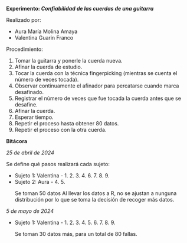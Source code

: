 <b>Experimento: *Confiabilidad de las cuerdas de una guitarra*</b>

Realizado por:
* Aura María Molina Amaya
* Valentina Guarin Franco

Procedimiento:
1.	Tomar la guitarra y ponerle la cuerda nueva.
2.	Afinar la cuerda de estudio.
3.	Tocar la cuerda con la técnica fingerpicking (mientras se cuenta el número de veces tocada).
4.	Observar continuamente el afinador para percatarse cuando marca desafinado.
5.	Registrar el número de veces que fue tocada la cuerda antes que se desafine.
6.	Afinar la cuerda.
7.	Esperar tiempo.
8.	Repetir el proceso hasta obtener 80 datos.
9.	Repetir el proceso con la otra cuerda.

**Bitácora**

*25 de abril de 2024*<p>
Se define qué pasos realizará cada sujeto:
* Sujeto 1: Valentina - 1. 2. 3. 4. 6. 7. 8. 9.
* Sujeto 2: Aura - 4. 5.<p>
Se toman 50 datos
Al llevar los datos a R, no se ajustan a nunguna distribución por lo que se toma la decisión de recoger más datos.

*5 de mayo de 2024*<br>
* Sujeto 1: Valentina - 1. 2. 3. 4. 5. 6. 7. 8. 9.<p>
Se toman 30 datos más, para un total de 80 fallas.
